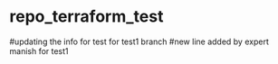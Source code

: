 # repo_terraform_test
#updating the info for test for test1 branch
#new line added by expert manish for test1